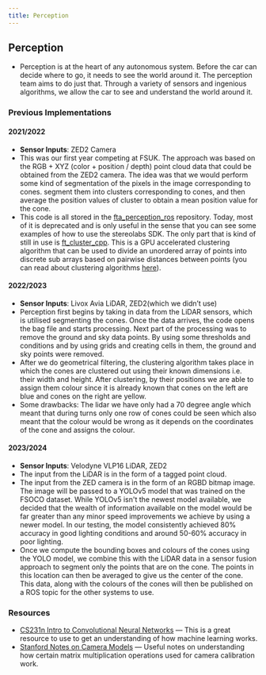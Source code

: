 ```yaml
---
title: Perception
---
```


## Perception 

- Perception is at the heart of any autonomous system. Before the car can decide where to go, it needs to see the world around it. The perception team aims to do just that. Through a variety of sensors and ingenious algorithms, we allow the car to see and understand the world around it.

### Previous Implementations

#### 2021/2022

- **Sensor Inputs**: ZED2 Camera
- This was our first year competing at FSUK. The approach was based on the RGB + XYZ (color + position / depth) point cloud data that could be obtained from the ZED2 camera. The idea was that we would perform some kind of segmentation of the pixels in the image corresponding to cones. segment them into clusters corresponding to cones, and then average the position values of cluster to obtain a mean position value for the cone.
- This code is all stored in the [fta_perception_ros](https://github.com/FT-Autonomous/fta_perception_ros/) repository. Today, most of it is deprecated and is only useful in the sense that you can see some examples of how to use the stereolabs SDK. The only part that is kind of still in use is [ft_cluster_cpp](https://github.com/FT-Autonomous/fta_perception_ros/blob/main/src/ft_cluster_cpp/). This is a GPU accelerated clustering algorithm that can be used to divide an unordered array of points into discrete sub arrays based on pairwise distances between points (you can read about clustering algorithms [here](https://machinelearningmastery.com/clustering-algorithms-with-python/)).

#### 2022/2023

- **Sensor Inputs**: Livox Avia LiDAR, ZED2(which we didn’t use)
- Perception first begins by taking in data from the LiDAR sensors, which is utilised segmenting the cones. Once the data arrives, the code opens the bag file and starts processing. Next part of the processing was to remove the ground and sky data points.  By using some thresholds and conditions and by using grids and creating cells in them, the ground and sky points were removed.
- After we do geometrical filtering, the clustering algorithm takes place in which the cones are clustered out using their known dimensions i.e. their width and height. After clustering, by their positions we are able to assign them colour since it is already known that cones on the left are blue and cones on the right are yellow.
- Some drawbacks: The lidar we have only had a 70 degree angle which meant that during turns only one row of cones could be seen which also meant that the colour would be wrong as it depends on the coordinates of the cone and assigns the colour.

#### 2023/2024

- **Sensor Inputs**: Velodyne VLP16 LiDAR, ZED2
- The input from the LiDAR is in the form of a tagged point cloud.
- The input from the ZED camera is in the form of an RGBD bitmap image. The image will be passed to a YOLOv5 model that was trained on the FSOCO dataset. While YOLOv5 isn't the newest model available, we decided that the wealth of information available on the model would be far greater than any minor speed improvements we achieve by using a newer model. In our testing, the model consistently achieved 80% accuracy in good lighting conditions and around 50-60% accuracy in poor lighting.
- Once we compute the bounding boxes and colours of the cones using the YOLO model, we combine this with the LiDAR data in a sensor fusion approach to segment only the points that are on the cone. The points in this location can then be averaged to give us the center of the cone. This data, along with the colours of the cones will then be published on a ROS topic for the other systems to use.


### Resources

- [CS231n Intro to Convolutional Neural Networks](https://cs231n.github.io/) — This is a great resource to use to get an understanding of how machine learning works.
- [Stanford Notes on Camera Models](https://github.com/braca51e/cs231a-1/blob/master/Lecture%20Notes/01-camera-models.pdf) — Useful notes on understanding how certain matrix multiplication operations used for camera calibration work.